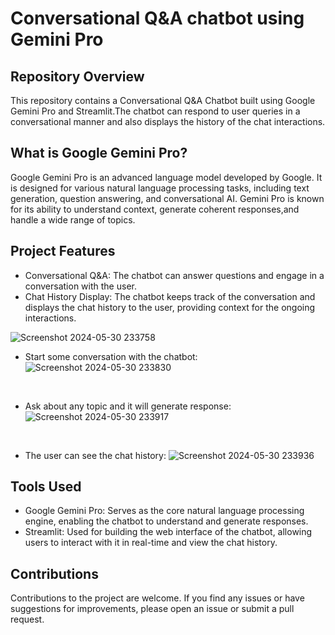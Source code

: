 # Conversational Q&A chatbot using Gemini Pro

## Repository Overview
This repository contains a Conversational Q&A Chatbot built using Google Gemini Pro and Streamlit.The chatbot can respond to user queries in a conversational manner and also displays the history of the chat interactions.
## What is Google Gemini Pro?
Google Gemini Pro is an advanced language model developed by Google. It is designed for various natural language processing tasks, including text generation, question answering, and conversational AI. Gemini Pro is known for its ability to understand context, generate coherent responses,and handle a wide range of topics.
## Project Features
* Conversational Q&A: The chatbot can answer questions and engage in a conversation with the user.
* Chat History Display: The chatbot keeps track of the conversation and displays the chat history to the user, providing context for the ongoing interactions.

![Screenshot 2024-05-30 233758](https://github.com/09Kanika/Conversational-Q-A-chatbot-using-Gemini-Pro/assets/123890504/154e95d6-2ffc-4bc2-b98b-726fdb2a204e)
<br>

* Start some conversation with the chatbot:
![Screenshot 2024-05-30 233830](https://github.com/09Kanika/Conversational-Q-A-chatbot-using-Gemini-Pro/assets/123890504/98b4fff3-bcd8-4ecb-85e3-5bec687c6016)
<br>

* Ask about any topic and it will generate response:
![Screenshot 2024-05-30 233917](https://github.com/09Kanika/Conversational-Q-A-chatbot-using-Gemini-Pro/assets/123890504/8adac702-0f90-4f8d-a2a0-591273bce755)
<br>

* The user can see the chat history:
![Screenshot 2024-05-30 233936](https://github.com/09Kanika/Conversational-Q-A-chatbot-using-Gemini-Pro/assets/123890504/5a0986a6-e40d-4a72-948f-4ed9a93b56f6)



## Tools Used
* Google Gemini Pro: Serves as the core natural language processing engine, enabling the chatbot to understand and generate responses.
* Streamlit: Used for building the web interface of the chatbot, allowing users to interact with it in real-time and view the chat history.
## Contributions
Contributions to the project are welcome. If you find any issues or have suggestions for improvements, please open an issue or submit a pull request.
